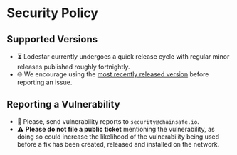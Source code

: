 # Security Policy

## Supported Versions

- :hourglass_flowing_sand: Lodestar currently undergoes a quick release cycle with regular minor releases published roughly fortnightly.
- :globe_with_meridians: We encourage using the [most recently released version](https://github.com/ChainSafe/lodestar/releases/latest) before reporting an issue.

## Reporting a Vulnerability

- :rotating_light: Please, send vulnerability reports to `security@chainsafe.io`.
- :warning: **Please do not file a public ticket** mentioning the vulnerability, as doing so could increase the likelihood of the vulnerability being used before a fix has been created, released and installed on the network.
